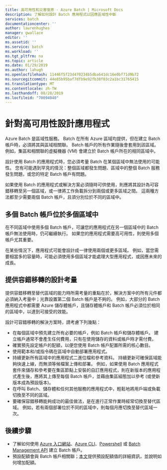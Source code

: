 ```yaml
---
title: 高可用性和災害復原 - Azure Batch | Microsoft Docs
description: 了解如何設計 Batch 應用程式以因應區域性中斷
services: batch
documentationcenter: ''
author: laurenhughes
manager: gwallace
editor: ''
ms.assetid: ''
ms.service: batch
ms.workload: ''
ms.tgt_pltfrm: na
ms.topic: article
ms.date: 01/29/2019
ms.author: lahugh
ms.openlocfilehash: 11446f5f23d470234b5dba641dc16e0bf71d9b72
ms.sourcegitcommit: 44e85b95baf7dfb9e92fb38f03c2a1bc31765415
ms.translationtype: MT
ms.contentlocale: zh-TW
ms.lasthandoff: 08/28/2019
ms.locfileid: "70094040"
---
```

# <a name="design-your-application-for-high-availability"></a>針對高可用性設計應用程式

Azure Batch 是區域性服務。 Batch 在所有 Azure 區域均提供，但在建立 Batch 帳戶時，必須將其與區域相關聯。 Batch 帳戶的所有作業隨後會套用到該區域。 例如，集區和相關聯的虛擬機器 (VM) 會建立於 Batch 帳戶所在的相同區域中。

設計使用 Batch 的應用程式時，您必須考量 Batch 在某個區域中無法使用的可能性。 您有可能遇到罕見的情況：整個區域都發生問題、區域中的整個 Batch 服務發生問題，或您的特定 Batch 帳戶有問題。

如果使用 Batch 的應用程式或解決方案必須隨時可供使用，則應將其設計為可容錯移轉至另一個區域，或一律將工作負載拆分到兩個或更多區域之間。 這兩種方法都至少需要兩個 Batch 帳戶，且須分別位於不同的區域中。

## <a name="multiple-batch-accounts-in-multiple-regions"></a>多個 Batch 帳戶位於多個區域中

在不同區域中使用多個 Batch 帳戶，可讓您的應用程式在另一個區域中的 Batch 帳戶無法使用時，仍可繼續執行。 如果您的應用程式需要高可用性，則使用多個帳戶尤其重要。

在某些情況下，應用程式可能會設計成一律使用兩個或更多區域。 例如，當您需要相當多的容量時，可能必須使用多個區域才能處理大型應用程式，或因應未來的成長。

## <a name="design-considerations-for-providing-failover"></a>提供容錯移轉的設計考量

提供容錯移轉至替代區域的能力時所需考量的重點在於，解決方案中的所有元件都必須納入考量中；光靠設置第二個 Batch 帳戶是不夠的。 例如，大部分的 Batch 應用程式中都需要 Azure 儲存體帳戶，且儲存體帳戶和 Batch 帳戶必須位於相同的區域中，以達到可接受的效能。

設計可容錯移轉的解決方案時，請考慮下列幾點：

- 在每個區域中預先建立所有必要的帳戶，例如 Batch 帳戶和儲存體帳戶。 建立帳戶通常不會產生任何費用，只有在使用儲存的資料或帳戶時才需付費。
- 確實預先設定帳戶的配額，以便您使用 Batch 帳戶配置所需的核心數目。
- 使用範本和/或指令碼在區域中自動部署應用程式。
- 持續更新所有區域中的應用程式二進位檔和參考資料。 持續更新可確保區域能夠快速上線，而無須等候檔案上傳和部署。 例如，如果使用 Batch 應用程式套件來儲存和參考要在集區節點上安裝的自訂應用程式，則在新版本的應用程式產生後，應將其上傳至每個 Batch 帳戶，並藉由集區組態加以參考 (或使新版本成為預設版本)。
- 在呼叫 Batch、儲存體和任何其他服務的應用程式中，輕鬆地將用戶端或負載切換至不同的區域。
- 要確保容錯移轉能夠成功的最佳做法，是在進行正常作業時經常切換至替代區域。 例如，若有兩個部署位於不同的區域中，則每個月應切換至替代區域一次。

## <a name="next-steps"></a>後續步驟

- 了解如何使用 [Azure 入口網站](batch-account-create-portal.md)、[Azure CLI](cli-samples.md)、[Powershell](batch-powershell-cmdlets-get-started.md) 或 [Batch Management API](batch-management-dotnet.md) 建立 Batch 帳戶。
- 預設配額會與 Batch 帳戶相關聯；[本文](batch-quota-limit.md)提供預設配額值的詳細資訊，並說明如何增加配額。
